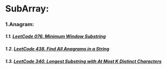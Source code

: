 # SubArray:
### 1.Anagram:
##### 1.1. [LeetCode 076. Minimum Window Substring](/src/leetcode/p051to100/LeetCode076MinimumWindowSubstring.java)
##### 1.2. [LeetCode 438. Find All Anagrams in a String    ](/src/leetcode/p401to450/LeetCode438FindAllAnagramsInAString.java)
##### 1.3. [LeetCode 340. Longest Substring with At Most K Distinct Characters](/src/leetcode/p301to350/LeetCode340LongestSubstringWithAtMostKDistinctCharacters.java)
